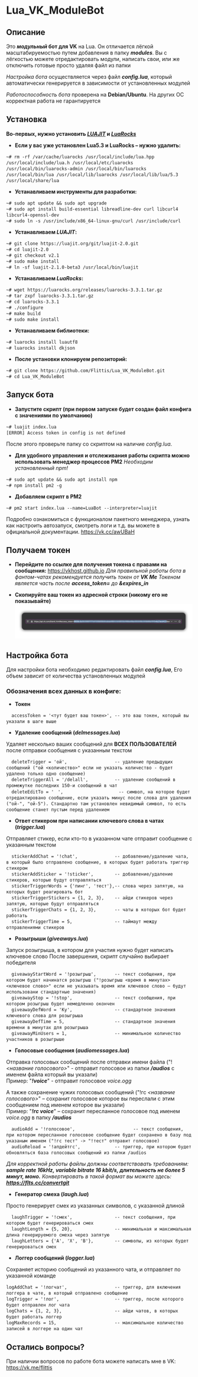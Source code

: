 # Lua_VK_ModuleBot
 
## Описание

Это **_модульный_ бот для VK** на Lua. 
Он отличается лёгкой масштабируемостью путем добавления в папку _**modules**_. 
Вы с лёгкостью можете отредактировать модули, написать свои, или же отключить готовые просто удаляя файл из папки

_Настройка бота_ осуществляется через файл _**config.lua**_, который автоматически генерируется в зависимости от установленных модулей

_Работоспособность  бота_ проверена на **Debian/Ubuntu**. 
На других ОС корректная работа не гарантируется

## Установка

  **Во-первых, нужно установить _[LUAJIT](https://luajit.org)_ и _[LuaRocks](https://luarocks.org/)_**

- **Если у вас уже установлен Lua5.3 и LuaRocks – нужно удалить:**
```
~# rm -rf /var/cache/luarocks /usr/local/include/lua.hpp /usr/local/include/lua.h /usr/local/etc/luarocks /usr/local/bin/luarocks-admin /usr/local/bin/luarocks /usr/local/bin/lua /usr/local/lib/luarocks /usr/local/lib/lua/5.3 /usr/local/share/lua
```

- **Устанавливаем инструменты для разработки:**
```
~# sudo apt update && sudo apt upgrade
~# sudo apt install build-essential libreadline-dev curl libcurl4 libcurl4-openssl-dev
~# sudo ln -s /usr/include/x86_64-linux-gnu/curl /usr/include/curl
```

- **Устанавливаем _LUAJIT_:**
```
~# git clone https://luajit.org/git/luajit-2.0.git
~# cd luajit-2.0
~# git checkout v2.1
~# sudo make install
~# ln -sf luajit-2.1.0-beta3 /usr/local/bin/luajit
```
- **Устанавливаем _LuaRocks_:**
```
~# wget https://luarocks.org/releases/luarocks-3.3.1.tar.gz
~# tar zxpf luarocks-3.3.1.tar.gz
~# cd luarocks-3.3.1
~# ./configure
~# make build
~# sudo make install
```

- **Устанавливаем библиотеки:**
```
~# luarocks install luautf8
~# luarocks install dkjson
```

- **После установки клонируем репозиторий:**
```
~# git clone https://github.com/Flittis/Lua_VK_ModuleBot.git
~# cd Lua_VK_ModuleBot
```

## Запуск бота
 - **Запустите скрипт (при первом запуске будет создан файл конфига с значениями по умолчанию)**
```
~# luajit index.lua   
[ERROR] Access token in config is not defined
```
После этого проверьте папку со скриптом на наличие _config.lua_.
 - **Для удобного управления и отслеживания работы скрипта можно
   использовать менеджер процессов PM2**
*Необходим установленный npm!*
```
~# sudo apt update && sudo apt install npm
~# npm install pm2 -g
```
 - **Добавляем скрипт в PM2**
```
~# pm2 start index.lua --name=LuaBot --interpreter=luajit
```
Подробно ознакомиться с функционалом пакетного менеджера, узнать как настроить автозапуск, смотреть логи и т.д. вы можете в официальной документации.
https://vk.cc/awUBaH

## Получаем токен

- **Перейдите по ссылке для получения токена с правами на сообщения:**
https://vkhost.github.io
*Для правильной работы бота в фантом-чатах рекомендуется получить токен от **VK Me***
*Токеном является часть после **access_token=**  до  **&expires_in***

- **Скопируйте ваш токен из адресной строки (никому его не показывайте)**
![alt text](https://github.com/Flittis/Lua_VK_ModuleBot/raw/master/tokenScreen.jpg)

## Настройка бота

Для настройки бота необходимо редактировать файл _**config.lua**_, 
Его объем зависит от количества установленных модулей

### Обозначения всех данных в конфиге:

- **Токен**
```
  accessToken = '<тут будет ваш токен>', -- это ваш токен, который вы указали в шаге выше
```

- **Удаление сообщений (_delmessages.lua_)**

Удаляет несколько ваших сообщений для **ВСЕХ ПОЛЬЗОВАТЕЛЕЙ** после отправки сообщения с указанным текстом

```
  deleteTrigger = 'ой',                  -- удаление предыдущих сообщений ("ой <количество>" если не указать количество - будет удалено только одно сообщение)
  deleteTriggerAll = '/delall',          -- удаление сообщений в промежутке последних 150-и сообщений в чат
  deleteEditTo = 'ᅠ',                     -- символ, на которое будет отредактировано сообщение, если указать минус после слова для удаления ("ой-", "ой-5"). Стандартно там установлен невидимый символ, то есть сообщение станет пустым перед удалением
```

- **Ответ стикером при написании ключевого слова в чатах (_trigger.lua_)**

Отправляет стикер, если кто-то в указанном чате отправит сообщение с указанным текстом

```
  stickerAddChat = '!chat',              -- добавление/удаление чата, в который было отправлено сообщение, в которых будет работать триггер стикером
  stickerAddSticker = '!sticker',        -- добавление/удаление стикеров, которые будут отправляться 
  stickerTriggerWords = {'пинг', 'тест'},-- слова через запятую, на которых будет реагировать бот
  stickerTriggerStickers = {1, 2, 3},    -- айди стикеров через запятую, которые будут отправляться
  stickerTriggerChats = {1, 2, 3},       -- чаты в которых бот будет работать
  stickerTriggerTime = 5,                -- таймаут между отправлениями стикеров
```

- **Розыгрыши (_giveaways.lua_)**

Запуск розыгрыша, в котором для участия нужно будет написать ключевое слово
После завершения, скрипт случайно выбирает победителя

```
  giveawayStartWord = '!розыгрыш',       -- текст сообщения, при котором будет начинатся розыгрыш ("!розыгрыш <время в минутах> <ключевое слово>" если не указывать время или ключевое слово – будут использовани стандартные значения)
  giveawayStop = '!stop',                -- текст сообщения, при котором розыгрыш будет немедленно окончен
  giveawayDefWord = 'Ку',                -- стандартное значения ключевого слова для розыгрыша
  giveawayDefTime = 5,                   -- стандартное значения времени в минутах для розыгрыша
  giveawayMinUsers = 1,                  -- минимальное количество участников в розыгрыше
```

- **Голосовые сообщения (_audiomessages.lua_)**

Отправка голосовых сообщений после отправки имени файла ("!_<название голосового>_" - отправит голосовое из папки _**/audios**_ с именем файла который вы указали)  
Пример:
  "_**!voice**_" - отправит голосовое _voice.ogg_

А также сохранение чужих голосовых сообщений ("!гс _<название голосового>_" – сохранит голосовое которое вы переслали с этим сообщением под именем которое вы указали)  
Пример:
  "_**!гс voice**_" – сохранит пересланное голосовое под именем _voice.ogg_ в папку _**/audios**_

```
  audioAdd = '!голосовое',                      -- текст сообщения, при котором пересланное голосовое сообщение будет сохранено в базу под указаным именем ("!гс тест" -> "!тест" отправит голосовое)
  audioReload = '!апдейтгс',             -- триггер, при котором будет обновляться база голосовых сообщений из папки /audios
```
_Для корректной работы файлы должны соответствовать требованиям: **sample rate 16kHz, variable bitrate 16 kbit/s, длительность не более 5 минут, моно.**_
_Конвертировать в такой формат вы можете здесь: **https://flts.cc/convertgit**_

- **Генератор смеха (_laugh.lua_)**

Просто генерирует смех из указанных символов, с указанной длиной

```
  laughTrigger = '!смех',                -- текст сообщения, при котором будет генерироваться смех
  laughtLength = {5, 20},                -- минимальная и максимальная длина генерируемого смеха через запятую
  laughLetters = {'А', 'Х', 'В'},        -- символы, из которых будет генерироваться смех
```

- **Логгер сообщений (_logger.lua_)**

Сохраняет историю сообщений из указанного чата, и отправляет по указанной команде

```
logAddChat = '!логчат',                  -- триггер, для включения логгера в чате, в который отправлено сообщение
logTrigger = '!лог',                     -- триггер, после которого будет отправлен лог чата
logChats = {1, 2, 3},                    -- айди чатов, в которых будет работать логгер
logMaxRecords = 15,                      -- максимальное количество записей в логгере на один чат
```

## Остались вопросы?

При наличии вопросов по работе бота можете написать мне в VK: https://vk.me/flittis

